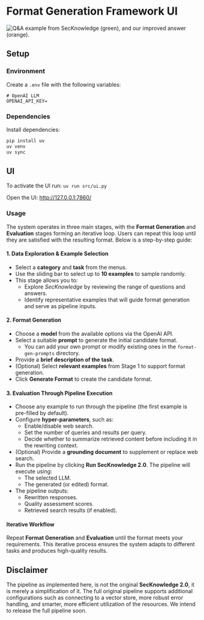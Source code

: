 # Format Generation Framework UI

![Q&A example from SecKnowledge (green), and our improved answer (orange).](assets/example_without_task.png)

## Setup

### Environment

Create a `.env` file with the following variables:

```env
# OpenAI LLM
OPENAI_API_KEY=
```

### Dependencies

Install dependencies:
```bash
pip install uv
uv venv
uv sync
```

## UI

To activate the UI run: `uv run src/ui.py`

Open the UI: http://127.0.0.1:7860/

### Usage

The system operates in three main stages, with the **Format Generation** and **Evaluation** stages forming an iterative loop. Users can repeat this loop until they are satisfied with the resulting format. Below is a step-by-step guide:

#### 1. Data Exploration & Example Selection
- Select a **category** and **task** from the menus.  
- Use the sliding bar to select up to **10 examples** to sample randomly.  
- This stage allows you to:
  - Explore *SecKnowledge* by reviewing the range of questions and answers.  
  - Identify representative examples that will guide format generation and serve as pipeline inputs.  

#### 2. Format Generation
- Choose a **model** from the available options via the OpenAI API.  
- Select a suitable **prompt** to generate the initial candidate format.  
  - You can add your own prompt or modify existing ones in the `format-gen-prompts` directory.  
- Provide a **brief description of the task**.  
- (Optional) Select **relevant examples** from Stage 1 to support format generation.  
- Click **Generate Format** to create the candidate format.  

#### 3. Evaluation Through Pipeline Execution
- Choose any example to run through the pipeline (the first example is pre-filled by default).  
- Configure **hyper-parameters**, such as:  
  - Enable/disable web search.  
  - Set the number of queries and results per query.  
  - Decide whether to summarize retrieved content before including it in the rewriting context.  
- (Optional) Provide a **grounding document** to supplement or replace web search.  
- Run the pipeline by clicking **Run SecKnowledge 2.0**. The pipeline will execute using:  
  - The selected LLM.  
  - The generated (or edited) format.  
- The pipeline outputs:  
  - Rewritten responses.  
  - Quality assessment scores.  
  - Retrieved search results (if enabled).  

#### Iterative Workflow
Repeat **Format Generation** and **Evaluation** until the format meets your requirements. This iterative process ensures the system adapts to different tasks and produces high-quality results.

## Disclaimer

The pipeline as implemented here, is not the original **SecKnowledge 2.0**, it is merely a simplification of it. The full original pipeline supports additional configurations such as connecting to a vector store, more robust error handling, and smarter, more efficient utilization of the resources. We intend to release the full pipeline soon.